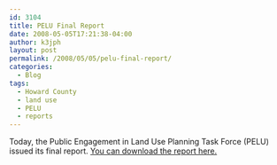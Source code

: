 ```yaml
---
id: 3104
title: PELU Final Report
date: 2008-05-05T17:21:38-04:00
author: k3jph
layout: post
permalink: /2008/05/05/pelu-final-report/
categories:
  - Blog
tags:
  - Howard County
  - land use
  - PELU
  - reports
---
```

Today, the Public Engagement in Land Use Planning Task Force (PELU) issued its final report. [You can download the report here.](/assets/docs/pelu-report.pdf)
